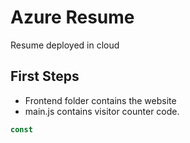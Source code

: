 # Azure Resume
Resume deployed in cloud


## First Steps

- Frontend folder contains the website
- main.js contains visitor counter code.

```js
const
```